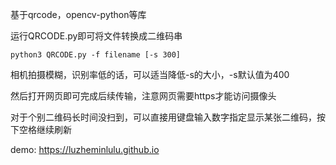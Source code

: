 基于qrcode，opencv-python等库

运行QRCODE.py即可将文件转换成二维码串

```
python3 QRCODE.py -f filename [-s 300] 
```
相机拍摄模糊，识别率低的话，可以适当降低-s的大小，-s默认值为400

然后打开网页即可完成后续传输，注意网页需要https才能访问摄像头

对于个别二维码长时间没扫到，可以直接用键盘输入数字指定显示某张二维码，按下空格继续刷新

demo:
https://luzheminlulu.github.io
